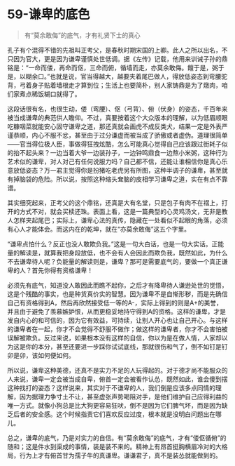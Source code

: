 # 59-谦卑的底色

> 有“莫余敢侮”的底气，才有礼贤下士的真心

孔子有个混得不错的先祖叫正考父，是春秋时期宋国的上卿。此人之所以出名，不只因为官大，更是因为谦卑谨慎处世低调。据《左传》记载，他用来训诫子孙的鼎铭是：“一命而偻，再命而伛，三命而俯，循墙而走，亦莫余敢侮。饘于是，粥于是，以糊余口。”也就是说，官当得越大，越要夹着尾巴做人，得放低姿态到弯腰驼背，弓着身子贴着墙根走才算到位；生活上也要简朴，别人家铸鼎是为了燉肉，咱们家煮点稀饭糊口就得了。

这段话很有名，也很生动，偻（弯腰）、伛（弓背）、俯（伏身）的姿态，千百年来被当成谦卑的典范供人瞻仰。不过，真要按着这个大众版本的理解，以为低眉顺眼吃糠咽菜就能安心固守谦卑之道，那还真就会画虎不成反类犬，结果一定是外表严谨恭顺，内心不服不忿，甚至由于过分谦虚而被当成了骄傲或者虚伪。道理很简单——官当得位极人臣，事做得狂拽炫酷，怎么可能真心觉得自己应该跟过街耗子似的抬不起头来？一边当着大爷一边装孙子，一边钟鸣鼎食一边熬小米粥，这种行为艺术似的谦卑，对人对己有任何说服力吗？自己都不信，还能让谁相信你是真心乐意放低姿态？万一君主觉得你是扮猪吃老虎另有所图，这种半调子的谦卑，甚至就有掉脑袋的危险。所以说，按照这种缩头耷脑的皮相学习谦卑之道，实在有点不靠谱。

其实细究起来，正考父的这个鼎铭，还真是大有名堂，只是包子有肉不在褶上，打开的方式不对，就会买椟还珠。表面上看，这是一篇典型的心灵鸡汤文，无非是教人怎样夹起尾巴；实际上，谦卑心法的真传，隐藏在一处看似不起眼的角落，必须有心人才能体会。而这内在的乾坤，就在“亦莫余敢侮”这五个字里。

“谦卑点怕什么？反正也没人敢欺负我。”这是一句大白话，也是一句大实话。正能量的解读是，就算我把身段放低，也不会有人会因此而欺负我，既然如此，为什么不去谦卑待人呢？负能量的解读则是，谦卑？那可是需要底气的，要做一个真正谦卑的人？首先你得有资格谦卑！

必须先有底气，知道没人敢因此而瞧不起你，之后才有降卑待人谦逊处世的觉悟，这是个残酷的事实，也是种货真价实的智慧。因为谦卑不是自惭形秽，而是先确信自己有资格得到A，然后再欣然接受低一等的A-，实际上得到的则是A+的美誉，并且由于避免了羡慕嫉妒恨，从而更稳妥地持守得到A的资格。这样的谦卑，才是发自内心的和可信的，因为它有效益，可持续，让别人开心也让自己开心。与这样的谦卑者在一起，你才不会觉得不舒服不做作；做这样的谦卑者，你才不会害怕被误解被欺负。反过来说，如果根本没有这样的自信，你以为是在做人情，人家却以为这是你的本分，甚至还要进一步踩你试试底线，那就很伤和气了，倒不如钉是钉卯是卯，该如何便如何。

所以说，谦卑这种美德，还真不是实力不足的人玩得起的。对于德才尚不能服众的人来说，谦卑一定会被当成自卑，俯首一定会被看作认怂，既然如此，谁会傻到摆这种找打的姿态？这样说来，其实对于不谦卑的人，我们倒是应该多点同情的理解，因为据理力争寸土不让，甚至虚张声势喝阻对手，是他们维护自己应得利益的唯一方式。就像小狗总是比大狗更容易狂吠，倒不是因为它们脾气坏，而是因为缺乏后者的安全感。这个时候指责它们喜欢反应过度，根本就是没明白问题出在哪儿。

总之，谦卑的底气，乃是对实力的自信。有“莫余敢侮”的底气，才有“偻伛循俯”的随和；这是件水到渠成的事情，装是装不来的。精神上有昂首挺胸横眉冷对的大格局，行为上才有俯首甘为孺子牛的真谦卑。谦谦君子，真不是装怂就能做到的。